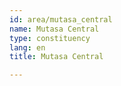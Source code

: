 ```yaml
---
id: area/mutasa_central
name: Mutasa Central
type: constituency
lang: en
title: Mutasa Central

---
```

